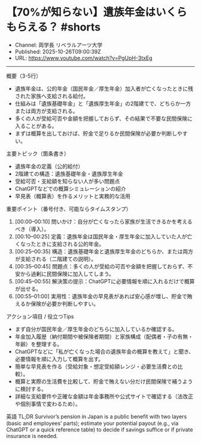 # 【70%が知らない】遺族年金はいくらもらえる？ #shorts

- Channel: 両学長 リベラルアーツ大学
- Published: 2025-10-26T09:00:39Z
- URL: https://www.youtube.com/watch?v=PgUpH-3txEg

---

概要（3-5行）
- 遺族年金は、公的年金（国民年金／厚生年金）加入者が亡くなったときに残された家族へ支給される給付。  
- 仕組みは「遺族基礎年金」と「遺族厚生年金」の2階建てで、どちらか一方または両方が支給される。  
- 多くの人が受給可否や金額を把握しておらず、その結果で不要な民間保険に入ることがある。  
- まずは概算を出しておけば、貯金で足りるか民間保険が必要か判断しやすい。

主要トピック（箇条書き）
- 遺族年金の定義（公的給付）  
- 2階建ての構造：遺族基礎年金・遺族厚生年金  
- 受給可否・支給額を知らない人が多い問題点  
- ChatGPTなどでの概算シミュレーションの紹介  
- 早見表（概算表）を作るメリットと実務的な活用

重要ポイント（番号付き、可能ならタイムスタンプ）
1. [00:00–00:10] 問いかけ：自分が亡くなったら家族が生活できるかを考えるべき（導入）。  
2. [00:10–00:25] 定義：遺族年金は国民年金・厚生年金に加入していた人が亡くなったときに支給される公的年金。  
3. [00:25–00:35] 構造：遺族基礎年金と遺族厚生年金のどちらか、または両方が支給される（二階建ての説明）。  
4. [00:35–00:45] 問題点：多くの人が受給の可否や金額を把握しておらず、不安から過剰に民間保険に加入してしまう。  
5. [00:45–00:55] 解決策の提示：ChatGPTに必要情報を順に入れるだけで概算が出せる。  
6. [00:55–01:00] 実用性：遺族年金の早見表があれば安心感が増し、貯金で賄えるか保険が必要か判断しやすい。

アクション項目 / 役立つTips
- まず自分が国民年金／厚生年金のどちらに加入しているか確認する。  
- 年金加入履歴（納付期間や被保険者期間）と家族構成（配偶者・子の有無・年齢）を整理する。  
- ChatGPTなどに「私が亡くなった場合の遺族年金の概算を教えて」と聞き、必要情報を順に入力して概算を出す。  
- 簡単な早見表を作る（受給対象・想定受給額レンジ・必要生活費との比較）。  
- 概算と実際の生活費を比較して、貯金で賄えない分だけ民間保険で補うように検討する。  
- 詳細な支給要件や正確な金額は年金事務所や公式サイトで確認する（法改正や個別事情で変わるため）。

英語 TL;DR
Survivor’s pension in Japan is a public benefit with two layers (basic and employees’ parts); estimate your potential payout (e.g., via ChatGPT or a quick reference table) to decide if savings suffice or if private insurance is needed.
